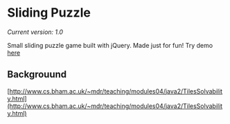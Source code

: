 # Sliding Puzzle
_Current version: 1.0_

Small sliding puzzle game built with jQuery. Made just for fun!
Try demo [here](http://sliding-puzzle.olefrank.dk)

## Backgrouund
[http://www.cs.bham.ac.uk/~mdr/teaching/modules04/java2/TilesSolvability.html](http://www.cs.bham.ac.uk/~mdr/teaching/modules04/java2/TilesSolvability.html)
